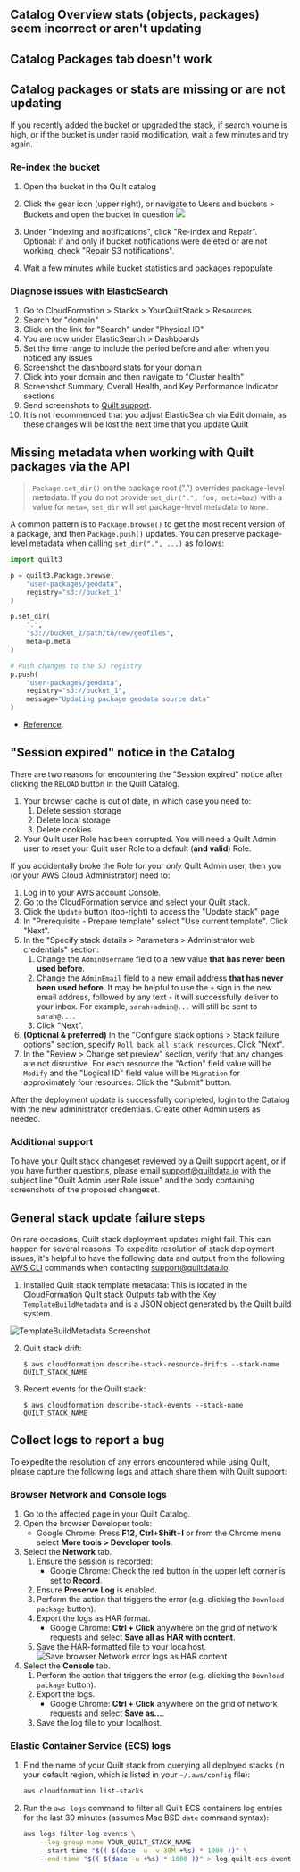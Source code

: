 <!-- markdownlint-disable -->
## Catalog Overview stats (objects, packages) seem incorrect or aren't updating
## Catalog Packages tab doesn't work
## Catalog packages or stats are missing or are not updating

If you recently added the bucket or upgraded the stack, if search volume is high,
or if the bucket is under rapid modification, wait a few minutes and try again.

### Re-index the bucket

1. Open the bucket in the Quilt catalog

1. Click the gear icon (upper right), or navigate to Users and buckets > Buckets
and open the bucket in question
    ![](imgs/admin-bucket.png)

1. Under "Indexing and notifications", click "Re-index and Repair". Optional:
if and only if bucket notifications were deleted or are not working,
check "Repair S3 notifications".

1. Wait a few minutes while bucket statistics and packages repopulate

### Diagnose issues with ElasticSearch

1. Go to CloudFormation > Stacks > YourQuiltStack > Resources
1. Search for "domain"
1. Click on the link for "Search" under "Physical ID"
1. You are now under ElasticSearch > Dashboards
1. Set the time range to include the period before and after when you noticed
any issues
1. Screenshot the dashboard stats for your domain
1. Click into your domain and then navigate to "Cluster health"
1. Screenshot Summary, Overall Health, and Key Performance Indicator sections
1. Send screenshots to [Quilt support](mailto:support@quiltdata.io).
1. It is not recommended that you adjust ElasticSearch via Edit domain, as these
changes will be lost the next time that you update Quilt

## Missing metadata when working with Quilt packages via the API

> `Package.set_dir()` on the package root (".") overrides package-level metadata.
> If you do not provide `set_dir(".", foo, meta=baz)` with a value for `meta=`,
> `set_dir` will set package-level metadata to `None`.

A common pattern is to `Package.browse()` to get the most recent
version of a package, and then `Package.push()` updates.
You can preserve package-level metadata when calling `set_dir(".", ...)`
as follows:

<!--pytest.mark.skip-->
```python
import quilt3

p = quilt3.Package.browse(
    "user-packages/geodata", 
    registry="s3://bucket_1"
)

p.set_dir(
    ".",
    "s3://bucket_2/path/to/new/geofiles",
    meta=p.meta
)

# Push changes to the S3 registry
p.push(
    "user-packages/geodata",
    registry="s3://bucket_1",
    message="Updating package geodata source data"
)
```

- [Reference](https://docs.quiltdata.com/api-reference/package#package.set_dir).

## "Session expired" notice in the Catalog

There are two reasons for encountering the "Session expired" notice
after clicking the `RELOAD` button in the Quilt Catalog.

1. Your browser cache is out of date, in which case you need to:
    1. Delete session storage
    1. Delete local storage
    1. Delete cookies
1. Your Quilt user Role has been corrupted. You will need a Quilt Admin
user to reset your Quilt user Role to a default (**and valid**) Role.

If you accidentally broke the Role for your _only_ Quilt Admin user,
then you (or your AWS Cloud Administrator) need to:

1. Log in to your AWS account Console.
1. Go to the CloudFormation service and select your Quilt stack.
1. Click the `Update` button (top-right) to access the "Update stack" page
1. In "Prerequisite - Prepare template" select "Use current template". Click "Next".
1. In the "Specify stack details > Parameters > Administrator web credentials" section:
    1. Change the `AdminUsername` field to a new value **that has never been used before**.
    1. Change the `AdminEmail` field to a new email address **that
    has never been used before**. It may be helpful to use the `+`
    sign in the new email address, followed by any text - it will
    successfully deliver to your inbox. For example, `sarah+admin@...`
    will still be sent to `sarah@...`.
    1. Click "Next".
1. **(Optional & preferred)** In the "Configure stack options > Stack
failure options" section, specify `Roll back all stack resources`.
Click "Next".
1. In the "Review <stack-name> > Change set preview" section, verify
that any changes are not disruptive. For each resource the "Action"
field value will be `Modify` and the "Logical ID" field value will
be `Migration` for approximately four resources. Click the "Submit"
button.

After the deployment update is successfully completed, login to the
Catalog with the new administrator credentials. Create other Admin
users as needed.

### Additional support
To have your Quilt stack changeset reviewed by a Quilt support agent, or
if you have further questions, please email support@quiltdata.io
with the subject line "Quilt Admin user Role issue" and the body
containing screenshots of the proposed changeset.

## General stack update failure steps

On rare occasions, Quilt stack deployment updates might fail. This can happen for several
reasons. To expedite resolution of stack deployment issues, it's helpful to 
have the following data and output from the following [AWS CLI](https://aws.amazon.com/cli/) 
commands when contacting support@quiltdata.io.

1. Installed Quilt stack template metadata: This is located in the
CloudFormation Quilt stack Outputs tab with the Key `TemplateBuildMetadata`
and is a JSON object generated by the Quilt build system.

![TemplateBuildMetadata Screenshot](imgs/cloudformation-stack-metadata.png)

2. Quilt stack drift:

    `$ aws cloudformation describe-stack-resource-drifts --stack-name QUILT_STACK_NAME`

3. Recent events for the Quilt stack:

    `$ aws cloudformation describe-stack-events --stack-name QUILT_STACK_NAME`

## Collect logs to report a bug

To expedite the resolution of any errors encountered while using
Quilt, please capture the following logs and attach share them with
Quilt support:

### Browser Network and Console logs

1. Go to the affected page in your Quilt Catalog.
1. Open the browser Developer tools:
    - Google Chrome: Press **F12**, **Ctrl+Shift+I** or from the
    Chrome menu select **More tools > Developer tools**.
1. Select the **Network** tab.
    1. Ensure the session is recorded:
        - Google Chrome: Check the red button in the upper left corner is set to **Record**.
    1. Ensure **Preserve Log** is enabled.
    1. Perform the action that triggers the error (e.g. clicking the `Download package` button).
    1. Export the logs as HAR format.
        - Google Chrome: **Ctrl + Click** anywhere on the grid of
        network requests and select **Save all as HAR with content**.
    1. Save the HAR-formatted file to your localhost.
        ![Save browser Network error logs as HAR content](imgs/troubleshooting-logs-browser.png)
1. Select the **Console** tab.
    1. Perform the action that triggers the error (e.g. clicking the `Download package` button).
    1. Export the logs.
        - Google Chrome: **Ctrl + Click** anywhere on the grid of
        network requests and select **Save as...**.
    1. Save the log file to your localhost.

### Elastic Container Service (ECS) logs

1. Find the name of your Quilt stack from querying all deployed
stacks (in your default region, which is listed in your
`~/.aws/config` file):
    <!--pytest.mark.skip-->
    ```bash
    aws cloudformation list-stacks
    ```
1. Run the `aws logs` command to filter all Quilt ECS containers log entries for
the last 30 minutes (assumes Mac BSD `date` command syntax):
    <!--pytest.mark.skip-->
    ```bash
    aws logs filter-log-events \
        --log-group-name YOUR_QUILT_STACK_NAME
        --start-time "$(( $(date -u -v-30M +%s) * 1000 ))" \
        --end-time "$(( $(date -u +%s) * 1000 ))" > log-quilt-ecs-events.json
    ```
